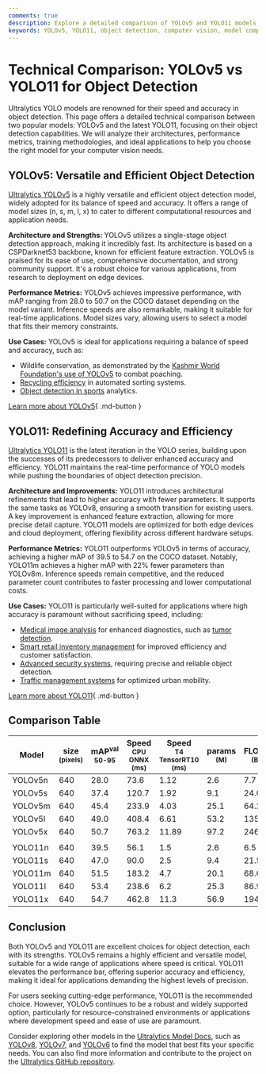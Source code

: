```yaml
---
comments: true
description: Explore a detailed comparison of YOLOv5 and YOLO11 models. Evaluate their architecture, performance, and use cases to find the best for your needs.
keywords: YOLOv5, YOLO11, object detection, computer vision, model comparison, YOLO models, Ultralytics, deep learning, architecture, performance metrics, real-time detection, machine learning
---
```


# Technical Comparison: YOLOv5 vs YOLO11 for Object Detection

Ultralytics YOLO models are renowned for their speed and accuracy in object detection. This page offers a detailed technical comparison between two popular models: YOLOv5 and the latest YOLO11, focusing on their object detection capabilities. We will analyze their architectures, performance metrics, training methodologies, and ideal applications to help you choose the right model for your computer vision needs.

<script async src="https://cdn.jsdelivr.net/npm/chart.js@3.9.1/dist/chart.min.js"></script>
<script defer src="../../javascript/benchmark.js"></script>

<canvas id="modelComparisonChart" width="1024" height="400" active-models='["YOLOv5", "YOLO11"]'></canvas>

## YOLOv5: Versatile and Efficient Object Detection

[Ultralytics YOLOv5](https://docs.ultralytics.com/models/yolov5/) is a highly versatile and efficient object detection model, widely adopted for its balance of speed and accuracy. It offers a range of model sizes (n, s, m, l, x) to cater to different computational resources and application needs.

**Architecture and Strengths:** YOLOv5 utilizes a single-stage object detection approach, making it incredibly fast. Its architecture is based on a CSPDarknet53 backbone, known for efficient feature extraction. YOLOv5 is praised for its ease of use, comprehensive documentation, and strong community support. It's a robust choice for various applications, from research to deployment on edge devices.

**Performance Metrics:** YOLOv5 achieves impressive performance, with mAP ranging from 28.0 to 50.7 on the COCO dataset depending on the model variant. Inference speeds are also remarkable, making it suitable for real-time applications. Model sizes vary, allowing users to select a model that fits their memory constraints.

**Use Cases:** YOLOv5 is ideal for applications requiring a balance of speed and accuracy, such as:

- Wildlife conservation, as demonstrated by the [Kashmir World Foundation's use of YOLOv5](https://www.ultralytics.com/blog/protecting-biodiversity-the-kashmir-world-foundations-success-story-with-yolov5-and-yolov8) to combat poaching.
- [Recycling efficiency](https://www.ultralytics.com/blog/recycling-efficiency-the-power-of-vision-ai-in-automated-sorting) in automated sorting systems.
- [Object detection in sports](https://www.ultralytics.com/blog/exploring-the-applications-of-computer-vision-in-sports) analytics.

[Learn more about YOLOv5](https://docs.ultralytics.com/models/yolov5/){ .md-button }

## YOLO11: Redefining Accuracy and Efficiency

[Ultralytics YOLO11](https://docs.ultralytics.com/models/yolo11/) is the latest iteration in the YOLO series, building upon the successes of its predecessors to deliver enhanced accuracy and efficiency. YOLO11 maintains the real-time performance of YOLO models while pushing the boundaries of object detection precision.

**Architecture and Improvements:** YOLO11 introduces architectural refinements that lead to higher accuracy with fewer parameters. It supports the same tasks as YOLOv8, ensuring a smooth transition for existing users. A key improvement is enhanced feature extraction, allowing for more precise detail capture. YOLO11 models are optimized for both edge devices and cloud deployment, offering flexibility across different hardware setups.

**Performance Metrics:** YOLO11 outperforms YOLOv5 in terms of accuracy, achieving a higher mAP of 39.5 to 54.7 on the COCO dataset. Notably, YOLO11m achieves a higher mAP with 22% fewer parameters than YOLOv8m. Inference speeds remain competitive, and the reduced parameter count contributes to faster processing and lower computational costs.

**Use Cases:** YOLO11 is particularly well-suited for applications where high accuracy is paramount without sacrificing speed, including:

- [Medical image analysis](https://www.ultralytics.com/glossary/medical-image-analysis) for enhanced diagnostics, such as [tumor detection](https://www.ultralytics.com/blog/using-yolo11-for-tumor-detection-in-medical-imaging).
- [Smart retail inventory management](https://www.ultralytics.com/blog/ai-for-smarter-retail-inventory-management) for improved efficiency and customer satisfaction.
- [Advanced security systems](https://www.ultralytics.com/blog/security-alarm-system-projects-with-ultralytics-yolov8), requiring precise and reliable object detection.
- [Traffic management systems](https://www.ultralytics.com/blog/optimizingtraffic-management-with-ultralytics-yolo11) for optimized urban mobility.

[Learn more about YOLO11](https://docs.ultralytics.com/models/yolo11/){ .md-button }

## Comparison Table

| Model   | size<br><sup>(pixels) | mAP<sup>val<br>50-95 | Speed<br><sup>CPU ONNX<br>(ms) | Speed<br><sup>T4 TensorRT10<br>(ms) | params<br><sup>(M) | FLOPs<br><sup>(B) |
| ------- | --------------------- | -------------------- | ------------------------------ | ----------------------------------- | ------------------ | ----------------- |
| YOLOv5n | 640                   | 28.0                 | 73.6                           | 1.12                                | 2.6                | 7.7               |
| YOLOv5s | 640                   | 37.4                 | 120.7                          | 1.92                                | 9.1                | 24.0              |
| YOLOv5m | 640                   | 45.4                 | 233.9                          | 4.03                                | 25.1               | 64.2              |
| YOLOv5l | 640                   | 49.0                 | 408.4                          | 6.61                                | 53.2               | 135.0             |
| YOLOv5x | 640                   | 50.7                 | 763.2                          | 11.89                               | 97.2               | 246.4             |
|         |                       |                      |                                |                                     |                    |                   |
| YOLO11n | 640                   | 39.5                 | 56.1                           | 1.5                                 | 2.6                | 6.5               |
| YOLO11s | 640                   | 47.0                 | 90.0                           | 2.5                                 | 9.4                | 21.5              |
| YOLO11m | 640                   | 51.5                 | 183.2                          | 4.7                                 | 20.1               | 68.0              |
| YOLO11l | 640                   | 53.4                 | 238.6                          | 6.2                                 | 25.3               | 86.9              |
| YOLO11x | 640                   | 54.7                 | 462.8                          | 11.3                                | 56.9               | 194.9             |

## Conclusion

Both YOLOv5 and YOLO11 are excellent choices for object detection, each with its strengths. YOLOv5 remains a highly efficient and versatile model, suitable for a wide range of applications where speed is critical. YOLO11 elevates the performance bar, offering superior accuracy and efficiency, making it ideal for applications demanding the highest levels of precision.

For users seeking cutting-edge performance, YOLO11 is the recommended choice. However, YOLOv5 continues to be a robust and widely supported option, particularly for resource-constrained environments or applications where development speed and ease of use are paramount.

Consider exploring other models in the [Ultralytics Model Docs](https://docs.ultralytics.com/models/), such as [YOLOv8](https://docs.ultralytics.com/models/yolov8/), [YOLOv7](https://docs.ultralytics.com/models/yolov7/), and [YOLOv6](https://docs.ultralytics.com/models/yolov6/) to find the model that best fits your specific needs. You can also find more information and contribute to the project on the [Ultralytics GitHub repository](https://github.com/ultralytics/ultralytics).
